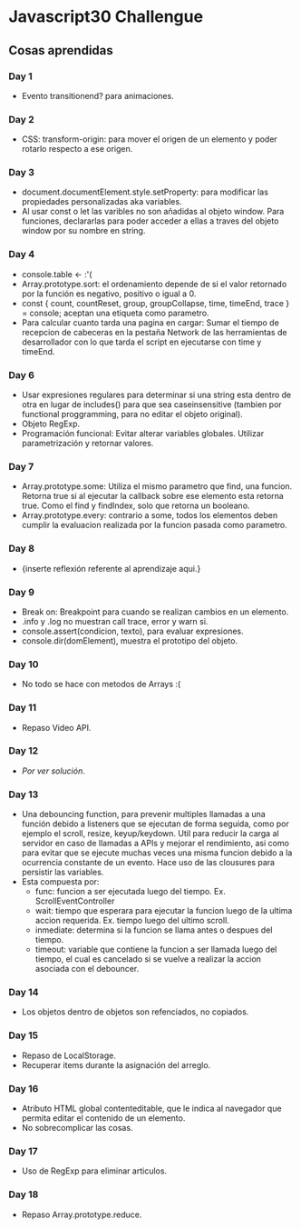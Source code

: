 # Javascript30 Challengue

## Cosas aprendidas

### Day 1

- Evento transitionend? para animaciones.

### Day 2

- CSS: transform-origin: para mover el origen de un elemento y poder rotarlo respecto a ese origen.

### Day 3

- document.documentElement.style.setProperty: para modificar las propiedades personalizadas aka variables.
- Al usar const o let las varibles no son añadidas al objeto window. Para funciones, declararlas para poder acceder a ellas a traves del objeto window por su nombre en string.

### Day 4

- console.table <- :'(
- Array.prototype.sort: el ordenamiento depende de si el valor retornado por la función es negativo, positivo o igual a 0.
- const { count, countReset, group, groupCollapse, time, timeEnd, trace } = console; aceptan una etiqueta como parametro.
- Para calcular cuanto tarda una pagina en cargar: Sumar el tiempo de recepcion de cabeceras en la pestaña Network de las herramientas de desarrollador con lo que tarda el script en ejecutarse con time y timeEnd.

### Day 6

- Usar expresiones regulares para determinar si una string esta dentro de otra en lugar de includes() para que sea caseinsensitive (tambien por functional proggramming, para no editar el objeto original).
- Objeto RegExp.
- Programación funcional: Evitar alterar variables globales. Utilizar parametrización y retornar valores.

### Day 7

- Array.prototype.some: Utiliza el mismo parametro que find, una funcion. Retorna true si al ejecutar la callback sobre ese elemento esta retorna true. Como el find y findIndex, solo que retorna un booleano.
- Array.prototype.every: contrario a some, todos los elementos deben cumplir la evaluacion realizada por la funcion pasada como parametro.

### Day 8

- {inserte reflexión referente al aprendizaje aqui.}

### Day 9

- Break on: Breakpoint para cuando se realizan cambios en un elemento.
- .info y .log no muestran call trace, error y warn si.
- console.assert(condicion, texto), para evaluar expresiones.
- console.dir(domElement), muestra el prototipo del objeto.

### Day 10

- No todo se hace con metodos de Arrays :(

### Day 11

- Repaso Video API.

### Day 12

- _Por ver solución_.

### Day 13

- Una debouncing function, para prevenir multiples llamadas a una función debido a listeners que se ejecutan de forma seguida, como por ejemplo el scroll, resize, keyup/keydown. Util para reducir la carga al servidor en caso de llamadas a APIs y mejorar el rendimiento, asi como para evitar que se ejecute muchas veces una misma funcion debido a la ocurrencia constante de un evento. Hace uso de las clousures para persistir las variables.
- Esta compuesta por:
  - func: funcion a ser ejecutada luego del tiempo. Ex. ScrollEventController
  - wait: tiempo que esperara para ejecutar la funcion luego de la ultima accion requerida. Ex. tiempo luego del ultimo scroll.
  - inmediate: determina si la funcion se llama antes o despues del tiempo.
  - timeout: variable que contiene la funcion a ser llamada luego del tiempo, el cual es cancelado si se vuelve a realizar la accion asociada con el debouncer.

### Day 14

- Los objetos dentro de objetos son refenciados, no copiados.

### Day 15

- Repaso de LocalStorage.
- Recuperar items durante la asignación del arreglo.

### Day 16

- Atributo HTML global contenteditable, que le indica al navegador que permita editar el contenido de un elemento.
- No sobrecomplicar las cosas.

### Day 17

- Uso de RegExp para eliminar articulos.

### Day 18

- Repaso Array.prototype.reduce.
